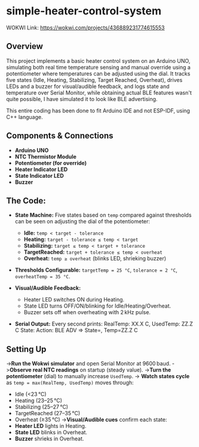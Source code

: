 # simple-heater-control-system
WOKWI Link: https://wokwi.com/projects/436889231774615553


## Overview

This project implements a basic heater control system on an Arduino UNO, simulating both real time temperature sensing and manual override using a potentiometer where temperatures can be adjusted using the dial. It tracks five states (Idle, Heating, Stabilizing, Target Reached, Overheat), drives LEDs and a buzzer for visual/audible feedback, and logs state and temperature over Serial Monitor, while obtaining actual BLE features wasn't quite possible, I have simulated it to look like BLE advertising.

This entire coding has been done to fit Arduino IDE and not ESP-IDF, using C++ language.

## Components & Connections

* **Arduino UNO**
* **NTC Thermistor Module**
* **Potentiometer (for override)**
* **Heater Indicator LED** 
* **State Indicator LED**
* **Buzzer**

## The Code:

* **State Machine:** Five states based on `temp` compared against thresholds can be seen on adjusting the dial of the potentiometer:

  * **Idle:** `temp < target - tolerance`
  * **Heating:** `target - tolerance ≤ temp < target`
  * **Stabilizing:** `target ≤ temp < target + tolerance`
  * **TargetReached:** `target + tolerance ≤ temp < overheat`
  * **Overheat:** `temp ≥ overheat` (blinks LED, shrieking buzzer)
* **Thresholds Configurable:** `targetTemp = 25 °C`, `tolerance = 2 °C`, `overheatTemp = 35 °C`.
* **Visual/Audible Feedback:**

  * Heater LED switches ON during Heating.
  * State LED turns OFF/ON/blinking for Idle/Heating/Overheat.
  * Buzzer sets off when overheating with 2 kHz pulse.
* **Serial Output:** Every second prints:
  RealTemp: XX.X C,  UsedTemp: ZZ.Z C
  State: <STATE>
  Action: <ACTION>
  BLE ADV => State=<STATE>, Temp=ZZ.Z C
  

## Setting Up

->**Run the Wokwi simulator** and open Serial Monitor at 9600 baud.
->**Observe real NTC readings** on startup (steady value).
->**Turn the potentiometer** (dial) to manually increase `UsedTemp`.
-> **Watch states cycle** as `temp = max(RealTemp, UsedTemp)` moves through:

   * Idle (<23 °C)
   * Heating (23–25 °C)
   * Stabilizing (25–27 °C)
   * TargetReached (27–35 °C)
   * Overheat (≥35 °C)
->**Visual/Audible cues** confirm each state:
   * **Heater LED** lights in Heating.
   * **State LED** blinks in Overheat.
   * **Buzzer** shrieks in Overheat.



